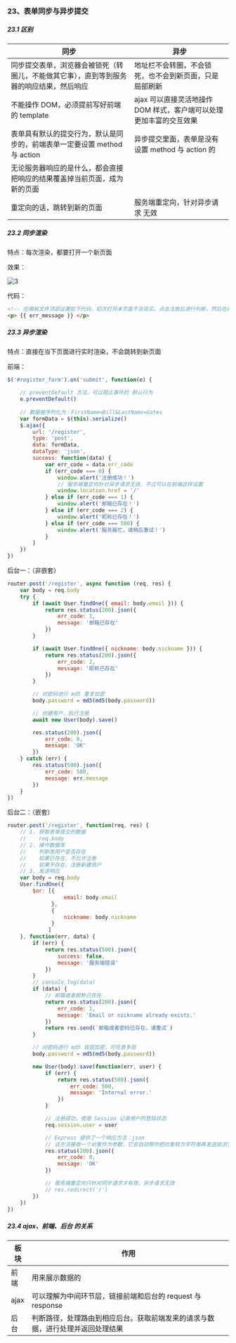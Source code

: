 ### 23、表单同步与异步提交

##### 23.1 区别

| 同步                                                         | 异步                                                         |
| ------------------------------------------------------------ | ------------------------------------------------------------ |
| 同步提交表单，浏览器会被锁死（转圈儿，不能做其它事），直到等到服务器的响应结果，然后响应 | 地址栏不会转圈，不会锁死，也不会到新页面，只是局部刷新       |
| 不能操作 DOM，必须提前写好前端的 template                    | ajax 可以直接灵活地操作 DOM 样式，客户端可以处理更加丰富的交互效果 |
| 表单具有默认的提交行为，默认是同步的，前端表单一定要设置 method 与 action | 异步提交里面，表单是没有设置 method 与 action 的             |
| 无论服务器响应的是什么，都会直接把响应的结果覆盖掉当前页面，成为新的页面 |                                                              |
| 重定向的话，跳转到新的页面                                   | 服务端重定向，针对异步请求 无效                              |



##### 23.2 同步渲染

特点：每次渲染，都要打开一个新页面

效果：

![3](/Users/stevechow/Desktop/CircleLife/学习/后端/3-Node.js/pics/3.png)

代码：

```html
<!-- 在模板文件顶部设置如下代码，初次打开本页面不会现实。点击注册后进行判断，然后在新页面进行渲染 -->
<p> {{ err_message }} </p>
```



##### 23.3 异步渲染

特点：直接在当下页面进行实时渲染，不会跳转到新页面

前端：

```javascript
$('#register_form').on('submit', function(e) {
    
    // preventDefault 方法，可以阻止事件的 默认行为
    e.preventDefault()
    
    // 数据被序列化为：FirstName=Bill&LastName=Gates
    var formData = $(this).serialize()
    $.ajax({
        url: '/register',
        type: 'post',
        data: formData,
        dataType: 'json',
        success: function(data) {
            var err_code = data.err_code
            if (err_code === 0) {
                window.alert('注册成功！')
                // 服务端重定向针对异步请求无效，不过可以在前端这样设置
                window.location.href = '/'
            } else if (err_code === 1) {
                window.alert('邮箱已存在！')
            } else if (err_code === 2) {
                window.alert('昵称已存在！')
            } else if (err_code === 500) {
                window.alert('服务器忙，请稍后重试！')
            }
        }
    })
})
```

后台一：（非嵌套）

```javascript
router.post('/register', async function (req, res) {
    var body = req.body
    try {
        if (await User.findOne({ email: body.email })) {
            return res.status(200).json({
                err_code: 1,
                message: '邮箱已存在'
            })
        }

        if (await User.findOne({ nickname: body.nickname })) {
            return res.status(200).json({
                err_code: 2,
                message: '昵称已存在'
            })
        }

        // 对密码进行 md5 重复加密
        body.password = md5(md5(body.password))

        // 创建用户，执行注册
        await new User(body).save()

        res.status(200).json({
            err_code: 0,
            message: 'OK'
        })
    } catch (err) {
        res.status(500).json({
            err_code: 500,
            message: err.message
        })
    }
})
```

后台二：（嵌套）

```javascript
router.post('/register', function(req, res) {
    // 1. 获取表单提交的数据
    //    req.body
    // 2. 操作数据库
    //    判断改用户是否存在
    //    如果已存在，不允许注册
    //    如果不存在，注册新建用户
    // 3. 发送响应
    var body = req.body
    User.findOne({
        $or: [{
            	  email: body.email
        	  },
              {
                  nickname: body.nickname
              }
             ]
    }, function(err, data) {
        if (err) {
            return res.status(500).json({
                success: false,
                message: '服务端错误'
            })
        }
        // console.log(data)
        if (data) {
            // 邮箱或者昵称已存在
            return res.status(200).json({
                err_code: 1,
                message: 'Email or nickname already exists.'
            })
            return res.send(`邮箱或者密码已存在，请重试`)
        }

        // 对密码进行 md5 双层加密，可任意多层
        body.password = md5(md5(body.password))

        new User(body).save(function(err, user) {
            if (err) {
                return res.status(500).json({
                    err_code: 500,
                    message: 'Internal error.'
                })
            }

            // 注册成功，使用 Session 记录用户的登陆状态
            req.session.user = user

            // Express 提供了一个响应方法：json
            // 该方法接收一个对象作为参数，它会自动帮你把对象转为字符串再发送给浏览器
            res.status(200).json({
                err_code: 0,
                message: 'OK'
            })

            // 服务端重定向只针对同步请求才有效，异步请求无效
            // res.redirect('/')
        })
    })
})
```

#####  23.4 ajax、前端、后台 的关系

| 板块 | 作用                                                         |
| ---- | ------------------------------------------------------------ |
| 前端 | 用来展示数据的                                               |
| ajax | 可以理解为中间环节层，链接前端和后台的 request 与 response   |
| 后台 | 判断路径，处理路由到相应后台。获取前端发来的请求与数据，进行处理并返回处理结果 |


